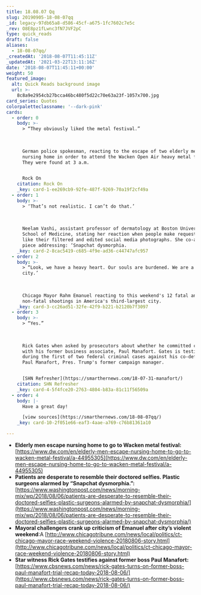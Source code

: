 ```yaml
---
title: 18.08.07 Qq
slug: 20190905-18-08-07qq
_id: legacy-97db65a8-d586-45cf-a675-1fc7602c7e5c
_rev: O8E8pz1fLwnc3fN7JVF2pC
type: quick_reads
draft: false
aliases:
  - 18-08-07qq/
_createdAt: '2018-08-07T11:45:11Z'
_updatedAt: '2021-03-22T13:11:16Z'
date: '2018-08-07T11:45:11+00:00'
weight: 50
featured_image:
  alt: Quick Reads background image
  url: >-
    8c8a9e2954cb27bcca46bc480f5d22c70e63a23f-1057x700.jpg
card_series: Quotes
colorpaletteclassname: '--dark-pink'
cards:
  - order: 0
    body: >-
      > “They obviously liked the metal festival.”  
        
        
        
      German police spokesman, reacting to the escape of two elderly men from a
      nursing home in order to attend the Wacken Open Air heavy metal festival.
      They were found at 3 a.m.


      Rock On
    citation: Rock On
    _key: card-1-ee269cb9-92fe-487f-9269-70a19f2cf49a
  - order: 1
    body: >-
      > ‘That’s not realistic. I can’t do that.’  
        
        
        
      Neelam Vashi, assistant professor of dermatology at Boston University
      School of Medicine, stating her reaction when people make requests to look
      like their filtered and edited social media photographs. She co-authored a
      piece addressing: ‘Snapchat dysmorphia.
    _key: card-2-8cac5419-c685-4f9e-ad36-c44747afc957
  - order: 2
    body: >-
      > “Look, we have a heavy heart. Our souls are burdened. We are a better
      city.’  
        
        
        
      Chicago Mayor Rahm Emanuel reacting to this weekend's 12 fatal and 63
      non-fatal shootings in America's third-largest city.
    _key: card-3-cc26ad51-32fe-42f9-b221-b2120b7f3097
  - order: 3
    body: >-
      > “Yes.”  
        
        
        
      Rick Gates when asked by prosecutors about whether he committed crimes
      with his former business associate, Paul Manafort. Gates is testifying
      during the first of two federal criminal cases against his co-defendant,
      Paul Manafort, Pres. Trump's former campaign manager.


      [SHN Refresher](https://smarthernews.com/18-07-31-manafort/)
    citation: SHN Refresher
    _key: card-4-5f4fce20-2763-4804-b83a-81c11f56509a
  - order: 4
    body: |-
      Have a great day!

      [view sources](https://smarthernews.com/18-08-07qq/)
    _key: card-10-2f051e66-eaf3-4aae-a769-c76b81361a10

---
```

* **Elderly men escape nursing home to go to Wacken metal festival:** [https://www.dw.com/en/elderly-men-escape-nursing-home-to-go-to-wacken-metal-festival/a-44955305](https://www.dw.com/en/elderly-men-escape-nursing-home-to-go-to-wacken-metal-festival/a-44955305)
* **Patients are desperate to resemble their doctored selfies. Plastic surgeons alarmed by “Snapchat dysmorphia.”:**  
[https://www.washingtonpost.com/news/morning-mix/wp/2018/08/06/patients-are-desperate-to-resemble-their-doctored-selfies-plastic-surgeons-alarmed-by-snapchat-dysmorphia/](https://www.washingtonpost.com/news/morning-mix/wp/2018/08/06/patients-are-desperate-to-resemble-their-doctored-selfies-plastic-surgeons-alarmed-by-snapchat-dysmorphia/)
* **Mayoral challengers crank up criticism of Emanuel after city’s violent weekend**:A [http://www.chicagotribune.com/news/local/politics/ct-chicago-mayor-race-weekend-violence-20180806-story.html](http://www.chicagotribune.com/news/local/politics/ct-chicago-mayor-race-weekend-violence-20180806-story.html)
* **Star witness Rick Gates testifies against former boss Paul Manafort:** [https://www.cbsnews.com/news/rick-gates-turns-on-former-boss-paul-manafort-trial-recap-today-2018-08-06/](https://www.cbsnews.com/news/rick-gates-turns-on-former-boss-paul-manafort-trial-recap-today-2018-08-06/)